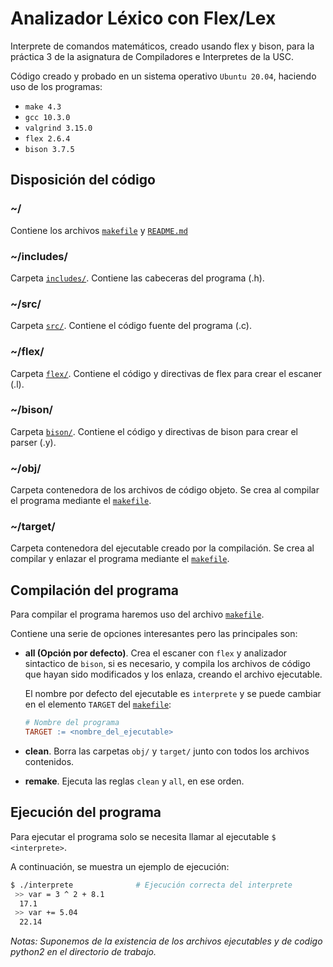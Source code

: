 # Analizador Léxico con Flex/Lex

Interprete de comandos matemáticos, creado usando flex y bison, para
la práctica 3 de la asignatura de Compiladores e Interpretes de la USC.

Código creado y probado en un sistema operativo `Ubuntu 20.04`, haciendo uso de los programas:

- `make 4.3`
- `gcc 10.3.0`
- `valgrind 3.15.0`
- `flex 2.6.4`
- `bison 3.7.5`

## Disposición del código

### ~/

Contiene los archivos [`makefile`](makefile) y [`README.md`](README.md)

### ~/includes/

Carpeta [`includes/`](includes/). Contiene las cabeceras del programa (.h).

### ~/src/

Carpeta [`src/`](src/). Contiene el código fuente del programa (.c).

### ~/flex/

Carpeta [`flex/`](flex/). Contiene el código y directivas de flex para crear el escaner (.l).

### ~/bison/

Carpeta [`bison/`](bison/). Contiene el código y directivas de bison para crear el parser (.y).

### ~/obj/

Carpeta contenedora de los archivos de código objeto.
Se crea al compilar el programa mediante el [`makefile`](makefile).

### ~/target/

Carpeta contenedora del ejecutable creado por la compilación.
Se crea al compilar y enlazar el programa mediante el [`makefile`](makefile).

## Compilación del programa

Para compilar el programa haremos uso del archivo [`makefile`](makefile).

Contiene una serie de opciones interesantes pero las principales son:

- **all (Opción por defecto)**. Crea el escaner con `flex` y analizador sintactico de `bison`, si
	es necesario, y compila los archivos de código que hayan sido modificados y los enlaza, creando el archivo ejecutable.

	El nombre por defecto del ejecutable es `interprete` y se puede cambiar en
	el elemento `TARGET` del [`makefile`](makefile):
	
	```makefile
	# Nombre del programa
	TARGET := <nombre_del_ejecutable>
	```

- **clean**. Borra las carpetas `obj/` y `target/` junto con todos los archivos
	contenidos.

- **remake**. Ejecuta las reglas `clean` y `all`, en ese orden.

## Ejecución del programa

Para ejecutar el programa solo se necesita llamar al ejecutable `$ <interprete>`.

A continuación, se muestra un ejemplo de ejecución:

```bash
$ ./interprete 				# Ejecución correcta del interprete
 >> var = 3 ^ 2 + 8.1
  17.1
 >> var += 5.04
  22.14
```

*Notas: Suponemos de la existencia de los archivos ejecutables y de codigo python2 en
el directorio de trabajo.*
